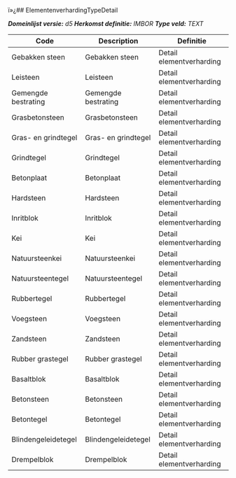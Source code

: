 ï»¿## ElementenverhardingTypeDetail

*__Domeinlijst versie:__ d5*
*__Herkomst definitie:__ IMBOR*
*__Type veld:__ TEXT*

|__Code__ |__Description__ |__Definitie__	|
|	---	|	---	|   ---	| 
| Gebakken steen | Gebakken steen | Detail elementverharding |
| Leisteen | Leisteen | Detail elementverharding |
| Gemengde bestrating | Gemengde bestrating | Detail elementverharding |
| Grasbetonsteen | Grasbetonsteen | Detail elementverharding |
| Gras- en grindtegel | Gras- en grindtegel | Detail elementverharding |
| Grindtegel | Grindtegel | Detail elementverharding |
| Betonplaat | Betonplaat | Detail elementverharding |
| Hardsteen | Hardsteen | Detail elementverharding |
| Inritblok | Inritblok | Detail elementverharding |
| Kei | Kei | Detail elementverharding |
| Natuursteenkei | Natuursteenkei | Detail elementverharding |
| Natuursteentegel | Natuursteentegel | Detail elementverharding |
| Rubbertegel | Rubbertegel | Detail elementverharding |
| Voegsteen | Voegsteen | Detail elementverharding |
| Zandsteen | Zandsteen | Detail elementverharding |
| Rubber grastegel | Rubber grastegel | Detail elementverharding |
| Basaltblok | Basaltblok | Detail elementverharding |
| Betonsteen | Betonsteen | Detail elementverharding |
| Betontegel | Betontegel | Detail elementverharding |
| Blindengeleidetegel | Blindengeleidetegel | Detail elementverharding |
| Drempelblok | Drempelblok | Detail elementverharding |
